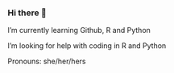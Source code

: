 ### Hi there 👋

I’m currently learning Github, R and Python

I’m looking for help with coding in R and Python 

Pronouns: she/her/hers


<!--
**manikachugh/manikachugh** is a ✨ _special_ ✨ repository because its `README.md` (this file) appears on your GitHub profile.


